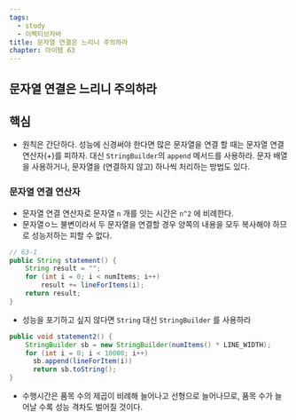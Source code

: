 ```yaml
---
tags:
  - study
  - 이펙티브자바
title: 문자열 연결은 느리니 주의하라
chapter: 아이템 63
---
```

## 문자열 연결은 느리니 주의하라

## 핵심
- 원칙은 간단하다. 성능에 신경써야 한다면 많은 문자열을 연결 할 때는 문자열 연결 연산자(+)를 피하자. 대신 `StringBuilder`의 `append` 메서드를 사용하라. 문자 배열을 사용하거나, 문자열을 (연결하지 않고) 하나씩 처리하는 방법도 있다.

### 문자열 연결 연산자
- 문자열 연결 연산자로 문자열 `n` 개를 잇는 시간은 `n^2` 에 비례한다.
- 문자열ㅇ느 불변이라서 두 문자열을 연결할 경우 양쪽의 내용을 모두 복사해야 하므로 성능저하는 피할 수 없다.
```java
// 63-1
public String statement() {
    String result = "";
    for (int i = 0; i < numItems; i++) 
		result += lineForItems(i);
	return result;
}
```
- 성능을 포기하고 싶지 않다면 `String` 대신 `StringBuilder` 를 사용하라
```java
public void statement2() {
    StringBuilder sb = new StringBuilder(numItems() * LINE_WIDTH);
    for (int i = 0; i < 10000; i++) 
	  sb.append(lineForItem(i))
	  return sb.toString();
}
```
- 수행시간은 품목 수의 제곱이 비례해 늘어나고 선형으로 늘어나므로, 품목 수가 늘어날 수록 성능 격차도 벌어질 것이다.